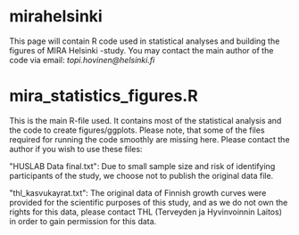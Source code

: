 # mirahelsinki

This page will contain R code used in statistical analyses and building the figures of MIRA Helsinki -study. You may contact the main author of the code via email: _topi.hovinen@helsinki.fi_

# mira_statistics_figures.R

This is the main R-file used. It contains most of the statistical analysis and the code to create figures/ggplots. Please note, that some of the files required for running the code smoothly are missing here. Please contact the author if you wish to use these files:

"HUSLAB Data final.txt": Due to small sample size and risk of identifying participants of the study, we choose not to publish the original data file.

"thl_kasvukayrat.txt": The original data of Finnish growth curves were provided for the scientific purposes of this study, and as we do not own the rights for this data, please contact THL (Terveyden ja Hyvinvoinnin Laitos) in order to gain permission for this data.
